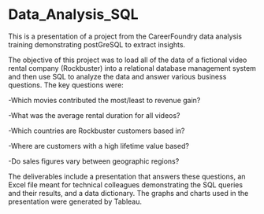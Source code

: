 # Data_Analysis_SQL
This is a presentation of a project from the CareerFoundry data analysis training demonstrating postGreSQL to extract insights.

The objective of this project was to load all of the data of a fictional video rental company (Rockbuster) into a relational database management system and then use SQL to analyze the data and answer various business questions. The key questions were:

-Which movies contributed the most/least to revenue gain?

-What was the average rental duration for all videos?

-Which countries are Rockbuster customers based in?

-Where are customers with a high lifetime value based?

-Do sales figures vary between geographic regions?

The deliverables include a presentation that answers these questions, an Excel file meant for technical colleagues demonstrating the SQL queries and their results, and a data dictionary. The graphs and charts used in the presentation were generated by Tableau.
